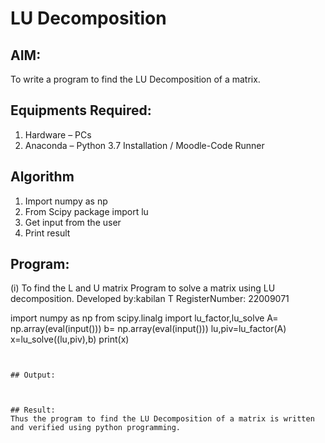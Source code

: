 # LU Decomposition 

## AIM:
To write a program to find the LU Decomposition of a matrix.

## Equipments Required:
1. Hardware – PCs
2. Anaconda – Python 3.7 Installation / Moodle-Code Runner

## Algorithm
1. Import numpy as np
2. From Scipy package import lu
3. Get input from the user 
4. Print result

## Program:
(i) To find the L and U matrix
Program to solve a matrix using LU decomposition.
Developed by:kabilan T
RegisterNumber: 22009071

import numpy as np
from scipy.linalg import lu_factor,lu_solve
A= np.array(eval(input()))
b= np.array(eval(input()))
lu,piv=lu_factor(A)
x=lu_solve((lu,piv),b)
print(x)
 
 ````
 

## Output:



## Result:
Thus the program to find the LU Decomposition of a matrix is written and verified using python programming.

